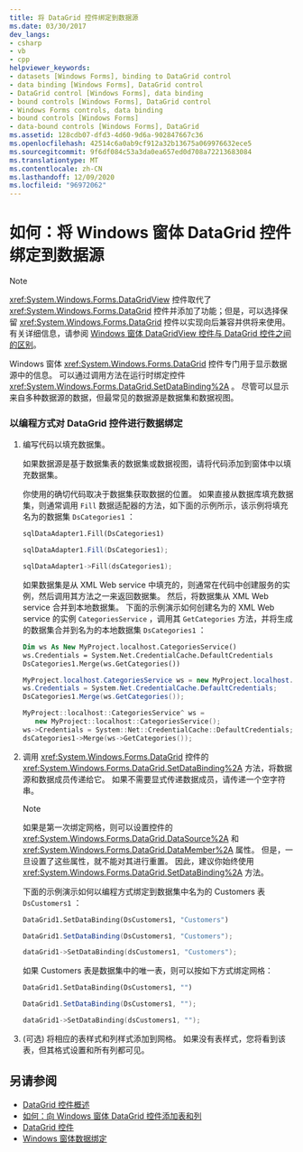 ```yaml
---
title: 将 DataGrid 控件绑定到数据源
ms.date: 03/30/2017
dev_langs:
- csharp
- vb
- cpp
helpviewer_keywords:
- datasets [Windows Forms], binding to DataGrid control
- data binding [Windows Forms], DataGrid control
- DataGrid control [Windows Forms], data binding
- bound controls [Windows Forms], DataGrid control
- Windows Forms controls, data binding
- bound controls [Windows Forms]
- data-bound controls [Windows Forms], DataGrid
ms.assetid: 128cdb07-dfd3-4d60-9d6a-902847667c36
ms.openlocfilehash: 42514c6a0ab9cf912a32b13675a069976632ece5
ms.sourcegitcommit: 9f6df084c53a3da0ea657ed0d708a72213683084
ms.translationtype: MT
ms.contentlocale: zh-CN
ms.lasthandoff: 12/09/2020
ms.locfileid: "96972062"
---
```

# <a name="how-to-bind-the-windows-forms-datagrid-control-to-a-data-source"></a>如何：将 Windows 窗体 DataGrid 控件绑定到数据源
> [!NOTE]
> <xref:System.Windows.Forms.DataGridView> 控件取代了 <xref:System.Windows.Forms.DataGrid> 控件并添加了功能；但是，可以选择保留 <xref:System.Windows.Forms.DataGrid> 控件以实现向后兼容并供将来使用。 有关详细信息，请参阅 [Windows 窗体 DataGridView 控件与 DataGrid 控件之间的区别](differences-between-the-windows-forms-datagridview-and-datagrid-controls.md)。  
  
 Windows 窗体 <xref:System.Windows.Forms.DataGrid> 控件专门用于显示数据源中的信息。 可以通过调用方法在运行时绑定控件 <xref:System.Windows.Forms.DataGrid.SetDataBinding%2A> 。 尽管可以显示来自多种数据源的数据，但最常见的数据源是数据集和数据视图。  
  
### <a name="to-data-bind-the-datagrid-control-programmatically"></a>以编程方式对 DataGrid 控件进行数据绑定  
  
1. 编写代码以填充数据集。  
  
     如果数据源是基于数据集表的数据集或数据视图，请将代码添加到窗体中以填充数据集。  
  
     你使用的确切代码取决于数据集获取数据的位置。 如果直接从数据库填充数据集，则通常调用 `Fill` 数据适配器的方法，如下面的示例所示，该示例将填充名为的数据集 `DsCategories1` ：  
  
    ```vb  
    sqlDataAdapter1.Fill(DsCategories1)  
    ```  
  
    ```csharp  
    sqlDataAdapter1.Fill(DsCategories1);  
    ```  
  
    ```cpp  
    sqlDataAdapter1->Fill(dsCategories1);  
    ```  
  
     如果数据集是从 XML Web service 中填充的，则通常在代码中创建服务的实例，然后调用其方法之一来返回数据集。 然后，将数据集从 XML Web service 合并到本地数据集。 下面的示例演示如何创建名为的 XML Web service 的实例 `CategoriesService` ，调用其 `GetCategories` 方法，并将生成的数据集合并到名为的本地数据集 `DsCategories1` ：  
  
    ```vb  
    Dim ws As New MyProject.localhost.CategoriesService()  
    ws.Credentials = System.Net.CredentialCache.DefaultCredentials  
    DsCategories1.Merge(ws.GetCategories())  
    ```  
  
    ```csharp  
    MyProject.localhost.CategoriesService ws = new MyProject.localhost.CategoriesService();  
    ws.Credentials = System.Net.CredentialCache.DefaultCredentials;  
    DsCategories1.Merge(ws.GetCategories());  
    ```  
  
    ```cpp  
    MyProject::localhost::CategoriesService^ ws =
       new MyProject::localhost::CategoriesService();  
    ws->Credentials = System::Net::CredentialCache::DefaultCredentials;  
    dsCategories1->Merge(ws->GetCategories());  
    ```  
  
2. 调用 <xref:System.Windows.Forms.DataGrid> 控件的 <xref:System.Windows.Forms.DataGrid.SetDataBinding%2A> 方法，将数据源和数据成员传递给它。 如果不需要显式传递数据成员，请传递一个空字符串。  
  
    > [!NOTE]
    > 如果是第一次绑定网格，则可以设置控件的 <xref:System.Windows.Forms.DataGrid.DataSource%2A> 和 <xref:System.Windows.Forms.DataGrid.DataMember%2A> 属性。 但是，一旦设置了这些属性，就不能对其进行重置。 因此，建议你始终使用 <xref:System.Windows.Forms.DataGrid.SetDataBinding%2A> 方法。  
  
     下面的示例演示如何以编程方式绑定到数据集中名为的 Customers 表 `DsCustomers1` ：  
  
    ```vb  
    DataGrid1.SetDataBinding(DsCustomers1, "Customers")  
    ```  
  
    ```csharp  
    DataGrid1.SetDataBinding(DsCustomers1, "Customers");  
    ```  
  
    ```cpp  
    dataGrid1->SetDataBinding(dsCustomers1, "Customers");  
    ```  
  
     如果 Customers 表是数据集中的唯一表，则可以按如下方式绑定网格：  
  
    ```vb  
    DataGrid1.SetDataBinding(DsCustomers1, "")  
    ```  
  
    ```csharp  
    DataGrid1.SetDataBinding(DsCustomers1, "");  
    ```  
  
    ```cpp  
    dataGrid1->SetDataBinding(dsCustomers1, "");  
    ```  
  
3.  (可选) 将相应的表样式和列样式添加到网格。 如果没有表样式，您将看到该表，但其格式设置和所有列都可见。  
  
## <a name="see-also"></a>另请参阅

- [DataGrid 控件概述](datagrid-control-overview-windows-forms.md)
- [如何：向 Windows 窗体 DataGrid 控件添加表和列](how-to-add-tables-and-columns-to-the-windows-forms-datagrid-control.md)
- [DataGrid 控件](datagrid-control-windows-forms.md)
- [Windows 窗体数据绑定](../windows-forms-data-binding.md)
